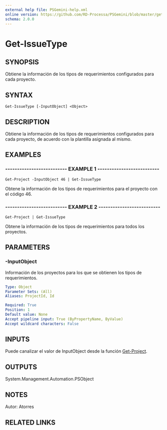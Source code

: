 ```yaml
---
external help file: PSGemini-help.xml
online version: https://github.com/RD-Processa/PSGemini/blob/master/getting-started/Get-Issue.md
schema: 2.0.0
---
```


# Get-IssueType

## SYNOPSIS
Obtiene la información de los tipos de requerimientos configurados para cada proyecto.

## SYNTAX

```
Get-IssueType [-InputObject] <Object>
```

## DESCRIPTION
Obtiene la información de los tipos de requerimientos configurados para cada proyecto, de acuerdo con la plantilla asignada al mismo.

## EXAMPLES

### -------------------------- EXAMPLE 1 --------------------------
```
Get-Project -InputObject 46 | Get-IssueType
```

Obtene la información de los tipos de requerimientos para el proyecto con el código 46.

### -------------------------- EXAMPLE 2 --------------------------
```
Get-Project | Get-IssueType
```

Obtene la información de los tipos de requerimientos para todos los proyectos.

## PARAMETERS

### -InputObject
Información de los proyectos para los que se obtienen los tipos de requerimientos.

```yaml
Type: Object
Parameter Sets: (All)
Aliases: ProjectId, Id

Required: True
Position: 1
Default value: None
Accept pipeline input: True (ByPropertyName, ByValue)
Accept wildcard characters: False
```

## INPUTS

Puede canalizar el valor de InputObject desde la función [Get-Project](Get-Project.md).

## OUTPUTS

System.Management.Automation.PSObject

## NOTES
Autor: Atorres

## RELATED LINKS

